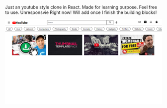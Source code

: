 Just an youtube style clone in React. Made for learning purpose. Feel free to use.
Unresponsvie Right now! Will add once I finish the building blocks!

![Preview](Preview.png)